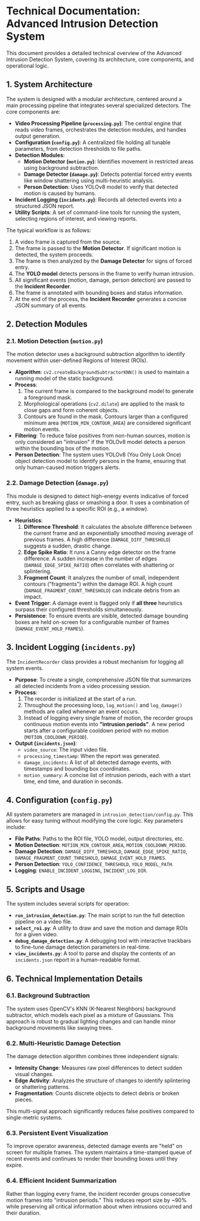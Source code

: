 # Technical Documentation: Advanced Intrusion Detection System

This document provides a detailed technical overview of the Advanced Intrusion Detection System, covering its architecture, core components, and operational logic.

## 1. System Architecture

The system is designed with a modular architecture, centered around a main processing pipeline that integrates several specialized detectors. The core components are:

- **Video Processing Pipeline (`processing.py`)**: The central engine that reads video frames, orchestrates the detection modules, and handles output generation.
- **Configuration (`config.py`)**: A centralized file holding all tunable parameters, from detection thresholds to file paths.
- **Detection Modules**:
    - **Motion Detector (`motion.py`)**: Identifies movement in restricted areas using background subtraction.
    - **Damage Detector (`damage.py`)**: Detects potential forced entry events like window shattering using multi-heuristic analysis.
    - **Person Detection**: Uses YOLOv8 model to verify that detected motion is caused by humans.
- **Incident Logging (`incidents.py`)**: Records all detected events into a structured JSON report.
- **Utility Scripts**: A set of command-line tools for running the system, selecting regions of interest, and viewing reports.

The typical workflow is as follows:
1. A video frame is captured from the source.
2. The frame is passed to the **Motion Detector**. If significant motion is detected, the system proceeds.
3. The frame is then analyzed by the **Damage Detector** for signs of forced entry.
4. The **YOLO model** detects persons in the frame to verify human intrusion.
5. All significant events (motion, damage, person detection) are passed to the **Incident Recorder**.
6. The frame is annotated with bounding boxes and status information.
7. At the end of the process, the **Incident Recorder** generates a concise JSON summary of all events.

## 2. Detection Modules

### 2.1. Motion Detection (`motion.py`)

The motion detector uses a background subtraction algorithm to identify movement within user-defined Regions of Interest (ROIs).

- **Algorithm**: `cv2.createBackgroundSubtractorKNN()` is used to maintain a running model of the static background.
- **Process**:
    1. The current frame is compared to the background model to generate a foreground mask.
    2. Morphological operations (`cv2.dilate`) are applied to the mask to close gaps and form coherent objects.
    3. Contours are found in the mask. Contours larger than a configured minimum area (`MOTION_MIN_CONTOUR_AREA`) are considered significant motion events.
- **Filtering**: To reduce false positives from non-human sources, motion is only considered an "intrusion" if the YOLOv8 model detects a person within the bounding box of the motion.
- **Person Detection**: The system uses YOLOv8 (You Only Look Once) object detection model to identify persons in the frame, ensuring that only human-caused motion triggers alerts.

### 2.2. Damage Detection (`damage.py`)

This module is designed to detect high-energy events indicative of forced entry, such as breaking glass or smashing a door. It uses a combination of three heuristics applied to a specific ROI (e.g., a window).

- **Heuristics**:
    1.  **Difference Threshold**: It calculates the absolute difference between the current frame and an exponentially smoothed moving average of previous frames. A high difference (`DAMAGE_DIFF_THRESHOLD`) suggests a sudden, drastic change.
    2.  **Edge Spike Ratio**: It runs a Canny edge detector on the frame difference. A sudden increase in the number of edges (`DAMAGE_EDGE_SPIKE_RATIO`) often correlates with shattering or splintering.
    3.  **Fragment Count**: It analyzes the number of small, independent contours ("fragments") within the damage ROI. A high count (`DAMAGE_FRAGMENT_COUNT_THRESHOLD`) can indicate debris from an impact.
- **Event Trigger**: A damage event is flagged only if **all three** heuristics surpass their configured thresholds simultaneously.
- **Persistence**: To ensure events are visible, detected damage bounding boxes are held on-screen for a configurable number of frames (`DAMAGE_EVENT_HOLD_FRAMES`).

## 3. Incident Logging (`incidents.py`)

The `IncidentRecorder` class provides a robust mechanism for logging all system events.

- **Purpose**: To create a single, comprehensive JSON file that summarizes all detected incidents from a video processing session.
- **Process**:
    1.  The recorder is initialized at the start of a run.
    2.  Throughout the processing loop, `log_motion()` and `log_damage()` methods are called whenever an event occurs.
    3.  Instead of logging every single frame of motion, the recorder groups continuous motion events into **"intrusion periods"**. A new period starts after a configurable cooldown period with no motion (`MOTION_COOLDOWN_PERIOD`).
- **Output (`incidents.json`)**:
    - `video_source`: The input video file.
    - `processing_timestamp`: When the report was generated.
    - `damage_incidents`: A list of all detected damage events, with timestamps and bounding box coordinates.
    - `motion_summary`: A concise list of intrusion periods, each with a start time, end time, and duration in seconds.

## 4. Configuration (`config.py`)

All system parameters are managed in `intrusion_detection/config.py`. This allows for easy tuning without modifying the core logic. Key parameters include:

- **File Paths**: Paths to the ROI file, YOLO model, output directories, etc.
- **Motion Detection**: `MOTION_MIN_CONTOUR_AREA`, `MOTION_COOLDOWN_PERIOD`.
- **Damage Detection**: `DAMAGE_DIFF_THRESHOLD`, `DAMAGE_EDGE_SPIKE_RATIO`, `DAMAGE_FRAGMENT_COUNT_THRESHOLD`, `DAMAGE_EVENT_HOLD_FRAMES`.
- **Person Detection**: `YOLO_CONFIDENCE_THRESHOLD`, `YOLO_MODEL_PATH`.
- **Logging**: `ENABLE_INCIDENT_LOGGING`, `INCIDENT_LOG_DIR`.

## 5. Scripts and Usage

The system includes several scripts for operation:

- **`run_intrusion_detection.py`**: The main script to run the full detection pipeline on a video file.
- **`select_roi.py`**: A utility to draw and save the motion and damage ROIs for a given video.
- **`debug_damage_detection.py`**: A debugging tool with interactive trackbars to fine-tune damage detection parameters in real-time.
- **`view_incidents.py`**: A tool to parse and display the contents of an `incidents.json` report in a human-readable format.

## 6. Technical Implementation Details

### 6.1. Background Subtraction

The system uses OpenCV's KNN (K-Nearest Neighbors) background subtractor, which models each pixel as a mixture of Gaussians. This approach is robust to gradual lighting changes and can handle minor background movements like swaying trees.

### 6.2. Multi-Heuristic Damage Detection

The damage detection algorithm combines three independent signals:
- **Intensity Change**: Measures raw pixel differences to detect sudden visual changes.
- **Edge Activity**: Analyzes the structure of changes to identify splintering or shattering patterns.
- **Fragmentation**: Counts discrete objects to detect debris or broken pieces.

This multi-signal approach significantly reduces false positives compared to single-metric systems.

### 6.3. Persistent Event Visualization

To improve operator awareness, detected damage events are "held" on screen for multiple frames. The system maintains a time-stamped queue of recent events and continues to render their bounding boxes until they expire.

### 6.4. Efficient Incident Summarization

Rather than logging every frame, the incident recorder groups consecutive motion frames into "intrusion periods." This reduces report size by ~90% while preserving all critical information about when intrusions occurred and their duration.
